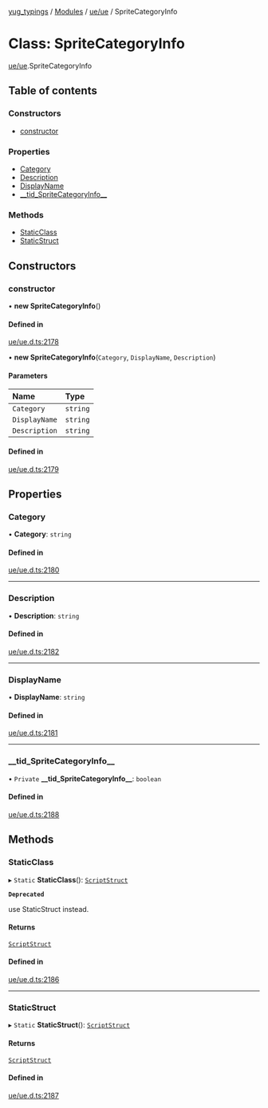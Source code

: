 [yug_typings](../README.md) / [Modules](../modules.md) / [ue/ue](../modules/ue_ue.md) / SpriteCategoryInfo

# Class: SpriteCategoryInfo

[ue/ue](../modules/ue_ue.md).SpriteCategoryInfo

## Table of contents

### Constructors

- [constructor](ue_ue.SpriteCategoryInfo.md#constructor)

### Properties

- [Category](ue_ue.SpriteCategoryInfo.md#category)
- [Description](ue_ue.SpriteCategoryInfo.md#description)
- [DisplayName](ue_ue.SpriteCategoryInfo.md#displayname)
- [\_\_tid\_SpriteCategoryInfo\_\_](ue_ue.SpriteCategoryInfo.md#__tid_spritecategoryinfo__)

### Methods

- [StaticClass](ue_ue.SpriteCategoryInfo.md#staticclass)
- [StaticStruct](ue_ue.SpriteCategoryInfo.md#staticstruct)

## Constructors

### constructor

• **new SpriteCategoryInfo**()

#### Defined in

[ue/ue.d.ts:2178](https://github.com/YugMetaverse/yug_typings/blob/b7d9b19/ue/ue.d.ts#L2178)

• **new SpriteCategoryInfo**(`Category`, `DisplayName`, `Description`)

#### Parameters

| Name | Type |
| :------ | :------ |
| `Category` | `string` |
| `DisplayName` | `string` |
| `Description` | `string` |

#### Defined in

[ue/ue.d.ts:2179](https://github.com/YugMetaverse/yug_typings/blob/b7d9b19/ue/ue.d.ts#L2179)

## Properties

### Category

• **Category**: `string`

#### Defined in

[ue/ue.d.ts:2180](https://github.com/YugMetaverse/yug_typings/blob/b7d9b19/ue/ue.d.ts#L2180)

___

### Description

• **Description**: `string`

#### Defined in

[ue/ue.d.ts:2182](https://github.com/YugMetaverse/yug_typings/blob/b7d9b19/ue/ue.d.ts#L2182)

___

### DisplayName

• **DisplayName**: `string`

#### Defined in

[ue/ue.d.ts:2181](https://github.com/YugMetaverse/yug_typings/blob/b7d9b19/ue/ue.d.ts#L2181)

___

### \_\_tid\_SpriteCategoryInfo\_\_

• `Private` **\_\_tid\_SpriteCategoryInfo\_\_**: `boolean`

#### Defined in

[ue/ue.d.ts:2188](https://github.com/YugMetaverse/yug_typings/blob/b7d9b19/ue/ue.d.ts#L2188)

## Methods

### StaticClass

▸ `Static` **StaticClass**(): [`ScriptStruct`](ue_ue.ScriptStruct.md)

**`Deprecated`**

use StaticStruct instead.

#### Returns

[`ScriptStruct`](ue_ue.ScriptStruct.md)

#### Defined in

[ue/ue.d.ts:2186](https://github.com/YugMetaverse/yug_typings/blob/b7d9b19/ue/ue.d.ts#L2186)

___

### StaticStruct

▸ `Static` **StaticStruct**(): [`ScriptStruct`](ue_ue.ScriptStruct.md)

#### Returns

[`ScriptStruct`](ue_ue.ScriptStruct.md)

#### Defined in

[ue/ue.d.ts:2187](https://github.com/YugMetaverse/yug_typings/blob/b7d9b19/ue/ue.d.ts#L2187)
